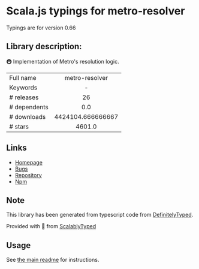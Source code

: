 
# Scala.js typings for metro-resolver

Typings are for version 0.66

## Library description:
🚇 Implementation of Metro's resolution logic.

|                    |                 |
| ------------------ | :-------------: |
| Full name          | metro-resolver |
| Keywords           | - |
| # releases         | 26 |
| # dependents       | 0.0 |
| # downloads        | 4424104.666666667 |
| # stars            | 4601.0 |

## Links
- [Homepage](https://github.com/facebook/metro#readme)
- [Bugs](https://github.com/facebook/metro/issues)
- [Repository](https://github.com/facebook/metro)
- [Npm](https://www.npmjs.com/package/metro-resolver)
    


## Note
This library has been generated from typescript code from [DefinitelyTyped](https://definitelytyped.org).

Provided with :purple_heart: from [ScalablyTyped](https://github.com/oyvindberg/ScalablyTyped)

## Usage
See [the main readme](../../readme.md) for instructions.


